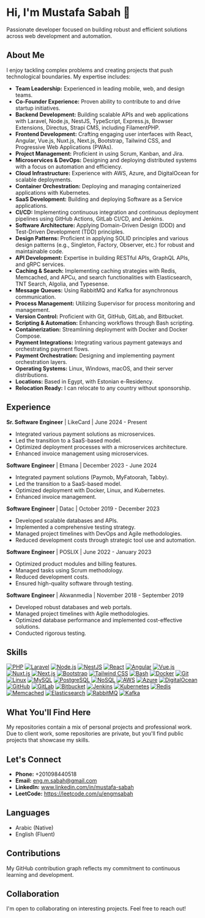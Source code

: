 # Hi, I'm Mustafa Sabah 👋

Passionate developer focused on building robust and efficient solutions across web development and automation.

## About Me

I enjoy tackling complex problems and creating projects that push technological boundaries. My expertise includes:

* **Team Leadership:** Experienced in leading mobile, web, and design teams.
* **Co-Founder Experience:** Proven ability to contribute to and drive startup initiatives.
* **Backend Development:** Building scalable APIs and web applications with Laravel, Node.js, NestJS, TypeScript, Express.js, Browser Extensions, Directus, Strapi CMS, including FilamentPHP.
* **Frontend Development:** Crafting engaging user interfaces with React, Angular, Vue.js, Nuxt.js, Next.js, Bootstrap, Tailwind CSS, and Progressive Web Applications (PWAs).
* **Project Management:** Proficient in using Scrum, Kanban, and Jira.
* **Microservices & DevOps:** Designing and deploying distributed systems with a focus on automation and efficiency.
* **Cloud Infrastructure:** Experience with AWS, Azure, and DigitalOcean for scalable deployments.
* **Container Orchestration:** Deploying and managing containerized applications with Kubernetes.
* **SaaS Development:** Building and deploying Software as a Service applications.
* **CI/CD:** Implementing continuous integration and continuous deployment pipelines using GitHub Actions, GitLab CI/CD, and Jenkins.
* **Software Architecture:** Applying Domain-Driven Design (DDD) and Test-Driven Development (TDD) principles.
* **Design Patterns:** Proficient in applying SOLID principles and various design patterns (e.g., Singleton, Factory, Observer, etc.) for robust and maintainable code.
* **API Development:** Expertise in building RESTful APIs, GraphQL APIs, and gRPC services.
* **Caching & Search:** Implementing caching strategies with Redis, Memcached, and APCu, and search functionalities with Elasticsearch, TNT Search, Algolia, and Typesense.
* **Message Queues:** Using RabbitMQ and Kafka for asynchronous communication.
* **Process Management:** Utilizing Supervisor for process monitoring and management.
* **Version Control:** Proficient with Git, GitHub, GitLab, and Bitbucket.
* **Scripting & Automation:** Enhancing workflows through Bash scripting.
* **Containerization:** Streamlining deployment with Docker and Docker Compose.
* **Payment Integrations:** Integrating various payment gateways and orchestrating payment flows.
* **Payment Orchestration:** Designing and implementing payment orchestration layers.
* **Operating Systems:** Linux, Windows, macOS, and their server distributions.
* **Locations:** Based in Egypt, with Estonian e-Residency.
* **Relocation Ready:** I can relocate to any country without sponsorship.

## Experience

**Sr. Software Engineer** | LikeCard | June 2024 - Present

* Integrated various payment solutions as microservices.
* Led the transition to a SaaS-based model.
* Optimized deployment processes with a microservices architecture.
* Enhanced invoice management using microservices.

**Software Engineer** | Etmana | December 2023 - June 2024

* Integrated payment solutions (Paymob, MyFatoorah, Tabby).
* Led the transition to a SaaS-based model.
* Optimized deployment with Docker, Linux, and Kubernetes.
* Enhanced invoice management.

**Software Engineer** | Datac | October 2019 - December 2023

* Developed scalable databases and APIs.
* Implemented a comprehensive testing strategy.
* Managed project timelines with DevOps and Agile methodologies.
* Reduced development costs through strategic tool use and automation.

**Software Engineer** | POSLIX | June 2022 - January 2023

* Optimized product modules and billing features.
* Managed tasks using Scrum methodology.
* Reduced development costs.
* Ensured high-quality software through testing.

**Software Engineer** | Akwanmedia | November 2018 - September 2019

* Developed robust databases and web portals.
* Managed project timelines with Agile methodologies.
* Optimized database performance and implemented cost-effective solutions.
* Conducted rigorous testing.

## Skills

[![PHP](https://img.shields.io/badge/PHP-777BB4?style=for-the-badge&logo=php&logoColor=white)](https://www.php.net/)
[![Laravel](https://img.shields.io/badge/Laravel-FF2D20?style=for-the-badge&logo=laravel&logoColor=white)](https://laravel.com/)
[![Node.js](https://img.shields.io/badge/Node.js-339933?style=for-the-badge&logo=nodedotjs&logoColor=white)](https://nodejs.org/)
[![NestJS](https://img.shields.io/badge/NestJS-E0234E?style=for-the-badge&logo=nestjs&logoColor=white)](https://nestjs.com/)
[![React](https://img.shields.io/badge/React-20232A?style=for-the-badge&logo=react&logoColor=61DAFB)](https://reactjs.org/)
[![Angular](https://img.shields.io/badge/Angular-DD0031?style=for-the-badge&logo=angular&logoColor=white)](https://angular.io/)
[![Vue.js](https://img.shields.io/badge/Vue.js-42b883?style=for-the-badge&logo=vue.js&logoColor=white)](https://vuejs.org/)
[![Nuxt.js](https://img.shields.io/badge/Nuxt.js-00DC82?style=for-the-badge&logo=nuxt.js&logoColor=white)](https://nuxtjs.org/)
[![Next.js](https://img.shields.io/badge/Next.js-000000?style=for-the-badge&logo=nextdotjs&logoColor=white)](https://nextjs.org/)
[![Bootstrap](https://img.shields.io/badge/Bootstrap-7952B3?style=for-the-badge&logo=bootstrap&logoColor=white)](https://getbootstrap.com/)
[![Tailwind CSS](https://img.shields.io/badge/Tailwind_CSS-38B2AC?style=for-the-badge&logo=tailwind-css&logoColor=white)](https://tailwindcss.com/)
[![Bash](https://img.shields.io/badge/Bash-4EAA25?style=for-the-badge&logo=gnu-bash&logoColor=white)](https://www.gnu.org/software/bash/)
[![Docker](https://img.shields.io/badge/Docker-2CA5E0?style=for-the-badge&logo=docker&logoColor=white)](https://www.docker.com/)
[![Git](https://img.shields.io/badge/Git-F05032?style=for-the-badge&logo=git&logoColor=white)](https://git-scm.com/)
[![Linux](https://img.shields.io/badge/Linux-FCC624?style=for-the-badge&logo=linux&logoColor=black)](https://www.linux.org/)
[![MySQL](https://img.shields.io/badge/MySQL-00000F?style=for-the-badge&logo=mysql&logoColor=white)](https://www.mysql.com/)
[![PostgreSQL](https://img.shields.io/badge/PostgreSQL-316192?style=for-the-badge&logo=postgresql&logoColor=white)](https://www.postgresql.org/)
[![NoSQL](https://img.shields.io/badge/NoSQL-47A248?style=for-the-badge&logo=datastax&logoColor=white)](https://www.mongodb.com/)
[![AWS](https://img.shields.io/badge/AWS-232F3E?style=for-the-badge&logo=amazon-aws&logoColor=white)](https://aws.amazon.com/)
[![Azure](https://img.shields.io/badge/Azure-0078D4?style=for-the-badge&logo=microsoft-azure&logoColor=white)](https://azure.microsoft.com/)
[![DigitalOcean](https://img.shields.io/badge/DigitalOcean-0080FF?style=for-the-badge&logo=digitalocean&logoColor=white)](https://www.digitalocean.com/)
[![GitHub](https://img.shields.io/badge/GitHub-181717?style=for-the-badge&logo=github&logoColor=white)](https://github.com/)
[![GitLab](https://img.shields.io/badge/GitLab-FCA121?style=for-the-badge&logo=gitlab&logoColor=white)](https://gitlab.com/)
[![Bitbucket](https://img.shields.io/badge/Bitbucket-0747A6?style=for-the-badge&logo=bitbucket&logoColor=white)](https://bitbucket.org/)
[![Jenkins](https://img.shields.io/badge/Jenkins-D24939?style=for-the-badge&logo=jenkins&logoColor=white)](https://www.jenkins.io/)
[![Kubernetes](https://img.shields.io/badge/Kubernetes-326CE5?style=for-the-badge&logo=kubernetes&logoColor=white)](https://kubernetes.io/)
[![Redis](https://img.shields.io/badge/Redis-DC382D?style=for-the-badge&logo=redis&logoColor=white)](https://redis.io/)
[![Memcached](https://img.shields.io/badge/Memcached-000000?style=for-the-badge&logo=memcached&logoColor=white)](https://memcached.org/)
[![Elasticsearch](https://img.shields.io/badge/Elasticsearch-005571?style=for-the-badge&logo=elasticsearch&logoColor=white)](https://www.elastic.co/)
[![RabbitMQ](https://img.shields.io/badge/RabbitMQ-FF6600?style=for-the-badge&logo=rabbitmq&logoColor=white)](https://www.rabbitmq.com/)
[![Kafka](https://img.shields.io/badge/Kafka-231F20?style=for-the-badge&logo=kafka&logoColor=white)](https://kafka.apache.org/)

## What You'll Find Here

My repositories contain a mix of personal projects and professional work. Due to client work, some repositories are private, but you'll find public projects that showcase my skills.

## Let's Connect

* **Phone:** +201098440518
* **Email:** eng.m.sabah@gmail.com
* **LinkedIn:** www.linkedin.com/in/mustafa-sabah
* **LeetCode:** https://leetcode.com/u/engmsabah

## Languages

* Arabic (Native)
* English (Fluent)

## Contributions

My GitHub contribution graph reflects my commitment to continuous learning and development.

## Collaboration

I'm open to collaborating on interesting projects. Feel free to reach out!
